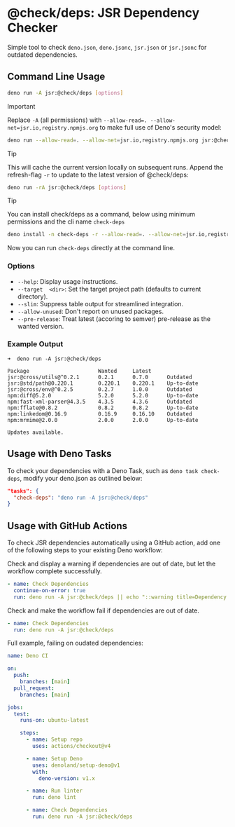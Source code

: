 # @check/deps: JSR Dependency Checker

Simple tool to check `deno.json`, `deno.jsonc`, `jsr.json` or `jsr.jsonc` for
outdated dependencies.

## Command Line Usage

```bash
deno run -A jsr:@check/deps [options]
```

> [!IMPORTANT] 
> Replace `-A` (all permissions) with
> `--allow-read=. --allow-net=jsr.io,registry.npmjs.org` to make full use of
> Deno's security model:
>
> ```bash
> deno run --allow-read=. --allow-net=jsr.io,registry.npmjs.org jsr:@check/deps
> ```

> [!TIP] 
> This will cache the current version locally on subsequent runs. Append
> the refresh-flag `-r` to update to the latest version of @check/deps:
>
> ```bash
> deno run -rA jsr:@check/deps [options]
> ```

> [!TIP] 
> You can install check/deps as a command, below using minimum
> permissions and the cli name `check-deps`
>
> ```bash
> deno install -n check-deps -r --allow-read=. --allow-net=jsr.io,registry.npmjs.org jsr:@check/deps jsr:@check/deps
> ```
>
> Now you can run `check-deps` directly at the command line.

### Options

- `--help`: Display usage instructions.
- `--target  <dir>`: Set the target project path (defaults to current
  directory).
- `--slim`: Suppress table output for streamlined integration.
- `--allow-unused`: Don't report on unused packages.
- `--pre-release`: Treat latest (accoring to semver) pre-release as the wanted version.

### Example Output

```
➜  deno run -A jsr:@check/deps

Package                      Wanted     Latest                    
jsr:@cross/utils@^0.2.1      0.2.1      0.7.0      Outdated       
jsr:@std/path@0.220.1        0.220.1    0.220.1    Up-to-date     
jsr:@cross/env@^0.2.5        0.2.7      1.0.0      Outdated       
npm:diff@5.2.0               5.2.0      5.2.0      Up-to-date     
npm:fast-xml-parser@4.3.5    4.3.5      4.3.6      Outdated       
npm:fflate@0.8.2             0.8.2      0.8.2      Up-to-date     
npm:linkedom@0.16.9          0.16.9     0.16.10    Outdated       
npm:mrmime@2.0.0             2.0.0      2.0.0      Up-to-date   

Updates available.
```

## Usage with Deno Tasks

To check your dependencies with a Deno Task, such as `deno task check-deps`,
modify your deno.json as outlined below:

```json
"tasks": {
  "check-deps": "deno run -A jsr:@check/deps"
}
```

## Usage with GitHub Actions

To check JSR dependencies automatically using a GitHub action, add one of the
following steps to your existing Deno workflow:

Check and display a warning if dependencies are out of date, but let the
workflow complete successfully.

```yaml
- name: Check Dependencies
  continue-on-error: true
  run: deno run -A jsr:@check/deps || echo "::warning title=Dependency Check::Some of the dependencies are out of date, please check."
```

Check and make the workflow fail if dependencies are out of date.

```yaml
- name: Check Dependencies
  run: deno run -A jsr:@check/deps
```

Full example, failing on oudated dependencies:

```yaml
name: Deno CI

on: 
  push:
    branches: [main]
  pull_request:
    branches: [main]

jobs:
  test:
    runs-on: ubuntu-latest

    steps:
      - name: Setup repo
        uses: actions/checkout@v4

      - name: Setup Deno
        uses: denoland/setup-deno@v1
        with:
          deno-version: v1.x

      - name: Run linter
        run: deno lint

      - name: Check Dependencies
        run: deno run -A jsr:@check/deps
```
